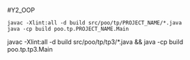 #Y2_OOP

```
javac -Xlint:all -d build src/poo/tp/PROJECT_NAME/*.java
java -cp build poo.tp.PROJECT_NAME.Main 
```
javac -Xlint:all -d build src/poo/tp/tp3/*.java && java -cp build poo.tp.tp3.Main 